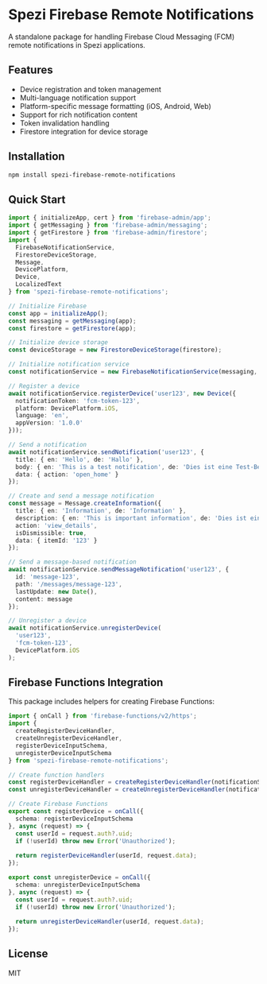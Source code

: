 <!--

This source file is part of the Stanford Biodesign Digital Health Spezi Firebase Remote Notifications open-source project

SPDX-FileCopyrightText: 2025 Stanford University and the project authors (see CONTRIBUTORS.md)

SPDX-License-Identifier: MIT

-->

# Spezi Firebase Remote Notifications

A standalone package for handling Firebase Cloud Messaging (FCM) remote notifications in Spezi applications.

## Features

- Device registration and token management
- Multi-language notification support
- Platform-specific message formatting (iOS, Android, Web)
- Support for rich notification content
- Token invalidation handling
- Firestore integration for device storage

## Installation

```bash
npm install spezi-firebase-remote-notifications
```

## Quick Start

```typescript
import { initializeApp, cert } from 'firebase-admin/app';
import { getMessaging } from 'firebase-admin/messaging';
import { getFirestore } from 'firebase-admin/firestore';
import { 
  FirebaseNotificationService, 
  FirestoreDeviceStorage,
  Message,
  DevicePlatform,
  Device,
  LocalizedText
} from 'spezi-firebase-remote-notifications';

// Initialize Firebase
const app = initializeApp();
const messaging = getMessaging(app);
const firestore = getFirestore(app);

// Initialize device storage
const deviceStorage = new FirestoreDeviceStorage(firestore);

// Initialize notification service
const notificationService = new FirebaseNotificationService(messaging, deviceStorage);

// Register a device
await notificationService.registerDevice('user123', new Device({
  notificationToken: 'fcm-token-123',
  platform: DevicePlatform.iOS,
  language: 'en',
  appVersion: '1.0.0'
}));

// Send a notification
await notificationService.sendNotification('user123', {
  title: { en: 'Hello', de: 'Hallo' },
  body: { en: 'This is a test notification', de: 'Dies ist eine Test-Benachrichtigung' },
  data: { action: 'open_home' }
});

// Create and send a message notification
const message = Message.createInformation({
  title: { en: 'Information', de: 'Information' },
  description: { en: 'This is important information', de: 'Dies ist eine wichtige Information' },
  action: 'view_details',
  isDismissible: true,
  data: { itemId: '123' }
});

// Send a message-based notification
await notificationService.sendMessageNotification('user123', {
  id: 'message-123',
  path: '/messages/message-123',
  lastUpdate: new Date(),
  content: message
});

// Unregister a device
await notificationService.unregisterDevice(
  'user123', 
  'fcm-token-123', 
  DevicePlatform.iOS
);
```

## Firebase Functions Integration

This package includes helpers for creating Firebase Functions:

```typescript
import { onCall } from 'firebase-functions/v2/https';
import { 
  createRegisterDeviceHandler, 
  createUnregisterDeviceHandler,
  registerDeviceInputSchema,
  unregisterDeviceInputSchema
} from 'spezi-firebase-remote-notifications';

// Create function handlers
const registerDeviceHandler = createRegisterDeviceHandler(notificationService);
const unregisterDeviceHandler = createUnregisterDeviceHandler(notificationService);

// Create Firebase Functions
export const registerDevice = onCall({ 
  schema: registerDeviceInputSchema 
}, async (request) => {
  const userId = request.auth?.uid;
  if (!userId) throw new Error('Unauthorized');
  
  return registerDeviceHandler(userId, request.data);
});

export const unregisterDevice = onCall({ 
  schema: unregisterDeviceInputSchema 
}, async (request) => {
  const userId = request.auth?.uid;
  if (!userId) throw new Error('Unauthorized');
  
  return unregisterDeviceHandler(userId, request.data);
});
```

## License

MIT